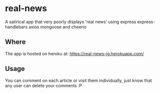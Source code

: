 # real-news
A satirical app that very poorly displays 'real news' using express express-handlebars axios mongoose and cheerio
## Where
The app is hosted on heroku at: https://real-news-jg.herokuapp.com/
## Usage
You can comment on each article or visit them individually, just know that any user can delete your comments :P
